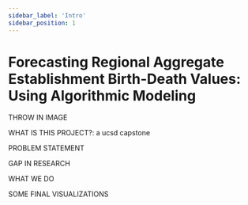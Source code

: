 ```yaml
---
sidebar_label: 'Intro'
sidebar_position: 1
---
```


# Forecasting Regional Aggregate Establishment Birth-Death Values: Using Algorithmic Modeling

THROW IN IMAGE

WHAT IS THIS PROJECT?: a ucsd capstone

PROBLEM STATEMENT 

GAP IN RESEARCH

WHAT WE DO

SOME FINAL VISUALIZATIONS